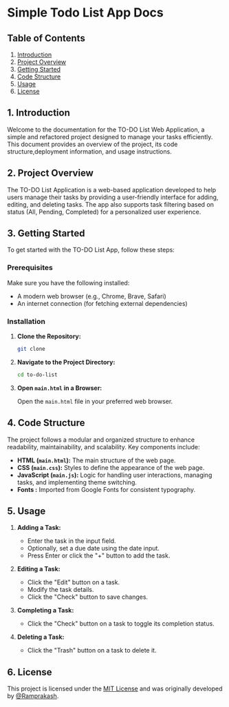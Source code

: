 # Simple Todo List App Docs

## Table of Contents

1. [Introduction](#1-introduction)
2. [Project Overview](#2-project-overview)
3. [Getting Started](#3-getting-started)
4. [Code Structure](#4-code-structure)
5. [Usage](#5-usage)
6. [License](#6-license)

## 1. Introduction

Welcome to the documentation for the TO-DO List Web Application, a simple and refactored project designed to manage your tasks efficiently. This document provides an overview of the project, its code structure,deployment information, and usage instructions.

## 2. Project Overview

The TO-DO List Application is a web-based application developed to help users manage their tasks by providing a user-friendly interface for adding, editing, and deleting tasks. The app also supports task filtering based on status (All, Pending, Completed)  for a personalized user experience.

## 3. Getting Started

To get started with the TO-DO List App, follow these steps:

### Prerequisites

Make sure you have the following installed:

- A modern web browser (e.g., Chrome, Brave, Safari)
- An internet connection (for fetching external dependencies)

### Installation

1. **Clone the Repository:**

   ```bash
   git clone 
   ```

2. **Navigate to the Project Directory:**

   ```bash
   cd to-do-list
   ```

3. **Open `main.html` in a Browser:**

   Open the `main.html` file in your preferred web browser.


## 4. Code Structure

The project follows a modular and organized structure to enhance readability, maintainability, and scalability. Key components include:

- **HTML (`main.html`):** The main structure of the web page.
- **CSS (`main.css`):** Styles to define the appearance of the web page.
- **JavaScript (`main.js`):** Logic for handling user interactions, managing tasks, and implementing theme switching.
- **Fonts :** Imported from Google Fonts for consistent typography.

## 5. Usage

1. **Adding a Task:**
   - Enter the task in the input field.
   - Optionally, set a due date using the date input.
   - Press Enter or click the "+" button to add the task.

2. **Editing a Task:**
   - Click the "Edit" button on a task.
   - Modify the task details.
   - Click the "Check" button to save changes.

3. **Completing a Task:**
   - Click the "Check" button on a task to toggle its completion status.

4. **Deleting a Task:**
   - Click the "Trash" button on a task to delete it.

## 6. License

This project is licensed under the [MIT License](https://opensource.org/licenses/MIT) and was originally developed by [@Ramprakash](https://github.com/Ramprakash852).